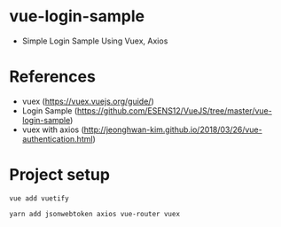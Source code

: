 # vue-login-sample
 - Simple Login Sample Using Vuex, Axios

# References
 - vuex (https://vuex.vuejs.org/guide/)
 - Login Sample (https://github.com/ESENS12/VueJS/tree/master/vue-login-sample)
 - vuex with axios (http://jeonghwan-kim.github.io/2018/03/26/vue-authentication.html)

# Project setup

```
vue add vuetify
```

```
yarn add jsonwebtoken axios vue-router vuex
```


